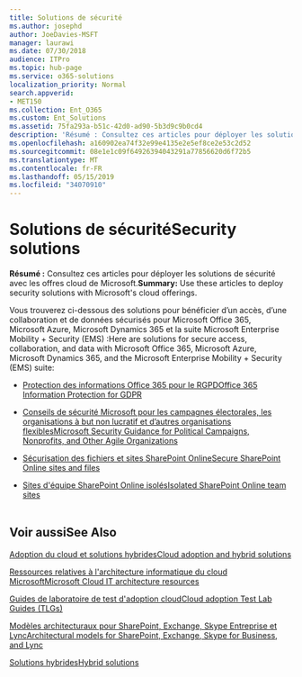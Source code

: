 ```yaml
---
title: Solutions de sécurité
ms.author: josephd
author: JoeDavies-MSFT
manager: laurawi
ms.date: 07/30/2018
audience: ITPro
ms.topic: hub-page
ms.service: o365-solutions
localization_priority: Normal
search.appverid:
- MET150
ms.collection: Ent_O365
ms.custom: Ent_Solutions
ms.assetid: 75fa293a-b51c-42d0-ad90-5b3d9c9b0cd4
description: 'Résumé : Consultez ces articles pour déployer les solutions de sécurité avec les offres cloud de Microsoft.'
ms.openlocfilehash: a160902ea74f32e99e4135e2e5ef8ce2e53c2d52
ms.sourcegitcommit: 08e1e1c09f64926394043291a77856620d6f72b5
ms.translationtype: MT
ms.contentlocale: fr-FR
ms.lasthandoff: 05/15/2019
ms.locfileid: "34070910"
---
```

# <a name="security-solutions"></a><span data-ttu-id="6fee0-103">Solutions de sécurité</span><span class="sxs-lookup"><span data-stu-id="6fee0-103">Security solutions</span></span>

 <span data-ttu-id="6fee0-104">**Résumé :** Consultez ces articles pour déployer les solutions de sécurité avec les offres cloud de Microsoft.</span><span class="sxs-lookup"><span data-stu-id="6fee0-104">**Summary:** Use these articles to deploy security solutions with Microsoft's cloud offerings.</span></span>
  
<span data-ttu-id="6fee0-105">Vous trouverez ci-dessous des solutions pour bénéficier d’un accès, d’une collaboration et de données sécurisés pour Microsoft Office 365, Microsoft Azure, Microsoft Dynamics 365 et la suite Microsoft Enterprise Mobility + Security (EMS) :</span><span class="sxs-lookup"><span data-stu-id="6fee0-105">Here are solutions for secure access, collaboration, and data with Microsoft Office 365, Microsoft Azure, Microsoft Dynamics 365, and the Microsoft Enterprise Mobility + Security (EMS) suite:</span></span>

- [<span data-ttu-id="6fee0-106">Protection des informations Office 365 pour le RGPD</span><span class="sxs-lookup"><span data-stu-id="6fee0-106">Office 365 Information Protection for GDPR</span></span>](office-365-information-protection-for-gdpr.md)
  
- [<span data-ttu-id="6fee0-107">Conseils de sécurité Microsoft pour les campagnes électorales, les organisations à but non lucratif et d’autres organisations flexibles</span><span class="sxs-lookup"><span data-stu-id="6fee0-107">Microsoft Security Guidance for Political Campaigns, Nonprofits, and Other Agile Organizations</span></span>](microsoft-security-guidance-for-political-campaigns-nonprofits-and-other-agile-o.md)
    
- [<span data-ttu-id="6fee0-108">Sécurisation des fichiers et sites SharePoint Online</span><span class="sxs-lookup"><span data-stu-id="6fee0-108">Secure SharePoint Online sites and files</span></span>](secure-sharepoint-online-sites-and-files.md)
    
- [<span data-ttu-id="6fee0-109">Sites d'équipe SharePoint Online isolés</span><span class="sxs-lookup"><span data-stu-id="6fee0-109">Isolated SharePoint Online team sites</span></span>](isolated-sharepoint-online-team-sites.md)
<br/><br/>
    
## <a name="see-also"></a><span data-ttu-id="6fee0-110">Voir aussi</span><span class="sxs-lookup"><span data-stu-id="6fee0-110">See Also</span></span>

[<span data-ttu-id="6fee0-111">Adoption du cloud et solutions hybrides</span><span class="sxs-lookup"><span data-stu-id="6fee0-111">Cloud adoption and hybrid solutions</span></span>](cloud-adoption-and-hybrid-solutions.md)
  
[<span data-ttu-id="6fee0-112">Ressources relatives à l'architecture informatique du cloud Microsoft</span><span class="sxs-lookup"><span data-stu-id="6fee0-112">Microsoft Cloud IT architecture resources</span></span>](microsoft-cloud-it-architecture-resources.md)
  
[<span data-ttu-id="6fee0-113">Guides de laboratoire de test d'adoption cloud</span><span class="sxs-lookup"><span data-stu-id="6fee0-113">Cloud adoption Test Lab Guides (TLGs)</span></span>](cloud-adoption-test-lab-guides-tlgs.md)
  
[<span data-ttu-id="6fee0-114">Modèles architecturaux pour SharePoint, Exchange, Skype Entreprise et Lync</span><span class="sxs-lookup"><span data-stu-id="6fee0-114">Architectural models for SharePoint, Exchange, Skype for Business, and Lync</span></span>](architectural-models-for-sharepoint-exchange-skype-for-business-and-lync.md)
  
[<span data-ttu-id="6fee0-115">Solutions hybrides</span><span class="sxs-lookup"><span data-stu-id="6fee0-115">Hybrid solutions</span></span>](hybrid-solutions.md)



